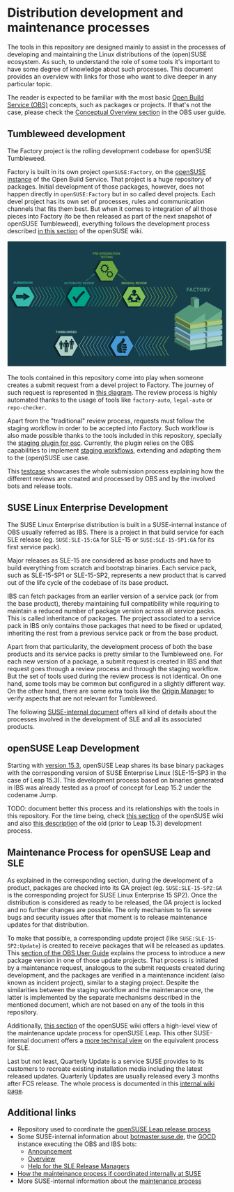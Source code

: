 # Distribution development and maintenance processes

The tools in this repository are designed mainly to assist in the processes of developing and
maintaining the Linux distributions of the (open)SUSE ecosystem. As such, to understand the role of
some tools it's important to have some degree of knowledge about such processes. This document
provides an overview with links for those who want to dive deeper in any particular topic.

The reader is expected to be familiar with the most basic [Open Build
Service (OBS)](https://openbuildservice.org/) concepts, such as packages or projects. If that's not the
case, please check the [Conceptual
Overview section](https://openbuildservice.org/help/manuals/obs-user-guide/art.obs.bg.html#sec.obsbg.concept) in the OBS user guide.

## Tumbleweed development

The Factory project is the rolling development codebase for openSUSE Tumbleweed.

Factory is built in its own project `openSUSE:Factory`, on the [openSUSE
instance](https://build.opensuse.org) of the Open Build Service. That project is a huge repository
of packages. Initial development of those packages, however, does not happen directly in
`openSUSE:Factory` but in so called devel projects. Each devel project has its own set of processes,
rules and communication channels that fits them best. But when it comes to integration of all those
pieces into Factory (to be then released as part of the next snapshot of openSUSE Tumbleweed),
everything follows the development process described [in this
section](https://en.opensuse.org/openSUSE:Factory_development_model) of the openSUSE wiki.

![Factory Workflow](res/Factory_workflow_2014.png)

The tools contained in this repository come into play when someone creates a submit request from a
devel project to Factory. The journey of such request is represented in [this
diagram](https://stephan.kulow.org/mermaid.html). The review process is highly automated thanks to
the usage of tools like `factory-auto`, `legal-auto` or `repo-checker`.

Apart from the "traditional" review process, requests must follow the staging workflow in order to
be accepted into Factory. Such workflow is also made possible thanks to the tools included in this
repository, specially the [staging plugin for
osc](https://github.com/openSUSE/openSUSE-release-tools/blob/master/docs/staging.asciidoc).
Currently, the plugin relies on the OBS capabilities to implement [staging
workflows](https://github.com/openSUSE/open-build-service/wiki/Staging-Workflow), extending and
adapting them to the (open)SUSE use case.

This [testcase](../tests/factory_submit_request_test.py) showcases the whole submission process
explaining how the different reviews are created and processed by OBS and by the involved bots and
release tools.

## SUSE Linux Enterprise Development

The SUSE Linux Enterprise distribution is built in a SUSE-internal instance of OBS usually referred
as IBS. There is a project in that build service for each SLE release (eg. `SUSE:SLE-15:GA` for
SLE-15 or `SUSE:SLE-15-SP1:GA` for its first service pack).

Major releases as SLE-15 are considered as base products and have to build everything from scratch and
bootstrap binaries. Each service pack, such as SLE-15-SP1 or SLE-15-SP2, represents a new product that
is carved out of the life cycle of the codebase of its base product.

IBS can fetch packages from an earlier version of a service pack (or from the base product), thereby
maintaining full compatibility while requiring to maintain a reduced number of package version
across all service packs. This is called inheritance of packages. The project associated to a
service pack in IBS only contains those packages that need to be fixed or updated, inheriting the
rest from a previous service pack or from the base product.

Apart from that particularity, the development process of both the base products and its service
packs is pretty similar to the Tumbleweed one. For each new version of a package, a submit request is
created in IBS and that request goes through a review process and through the staging workflow. But
the set of tools used during the review process is not identical. On one hand, some tools may be
common but configured in a slightly different way. On the other hand, there are some extra tools
like the [Origin Manager](./origin-manager.md) to verify aspects that are not relevant for
Tumbleweed.

The following [SUSE-internal
document](https://confluence.suse.com/display/projectmanagement/Product+Handbook) offers all kind of
details about the processes involved in the development of SLE and all its associated products.

## openSUSE Leap Development

Starting with [version 15.3](https://en.opensuse.org/Portal:15.3), openSUSE Leap shares its base
binary packages with the corresponding version of SUSE Enterprise Linux (SLE-15-SP3 in the case of
Leap 15.3). This development process based on binaries generated in IBS was already tested as a
proof of concept for Leap 15.2 under the codename Jump.

TODO: document better this process and its relationships with the tools in this repository. For the
time being, check [this section](https://en.opensuse.org/openSUSE:Packaging_for_Leap) of the
openSUSE wiki and also [this description](https://en.opensuse.org/openSUSE:Leap_development_process)
of the old (prior to Leap 15.3) development process.

## Maintenance Process for openSUSE Leap and SLE

As explained in the corresponding section, during the development of a product, packages are checked
into its GA project (eg. `SUSE:SLE-15-SP2:GA` is the corresponding project for SUSE Linux Enterprise
15 SP2). Once the distribution is considered as ready to be released, the GA project is locked and
no further changes are possible. The only mechanism to fix severe bugs and security issues after
that moment is to release maintenance updates for that distribution.

To make that possible, a corresponding update project (like `SUSE:SLE-15-SP2:Update`) is created to
receive packages that will be released as updates. This [section of the OBS User
Guide](https://openbuildservice.org/help/manuals/obs-user-guide/cha.obs.maintenance_setup.html)
explains the process to introduce a new package version in one of those update projects. That
process is initiated by a maintenance request, analogous to the submit requests created during
development, and the packages are verified in a maintenance incident (also known as incident
project), similar to a staging project. Despite the similarities between the staging workflow and
the maintenance one, the latter is implemented by the separate mechanisms described in the mentioned
document, which are not based on any of the tools in this repository.

Additionally, [this section](https://en.opensuse.org/openSUSE:Maintenance_update_process) of the
openSUSE wiki offers a high-level view of the maintenance update process for openSUSE Leap. This other
SUSE-internal document offers a [more technical
view](https://confluence.suse.com/display/maintenancecoordination/Maintenance+Internals) on the
equivalent process for SLE.

Last but not least, Quarterly Update is a service SUSE provides to its customers to recreate
existing installation media including the latest released updates. Quarterly Updates are usually
released every 3 months after FCS release. The whole process is documented in this [internal wiki
page](https://confluence.suse.com/display/maintenancecoordination/Quarterly+Update+Process).

## Additional links

- Repository used to coordinate the [openSUSE Leap release
  process](https://github.com/openSUSE/openSUSE-release-process)
- Some SUSE-internal information about [botmaster.suse.de](http://botmaster.suse.de), the
  [GOCD](https://www.gocd.org) instance executing the OBS and IBS bots:
  - [Announcement](https://confluence.suse.com/pages/viewpage.action?pageId=200966145)
  - [Overview](https://confluence.suse.com/display/projectmanagement/Botmaster+Documentation)
  - [Help for the SLE Release Managers](https://confluence.suse.com/display/projectmanagement/Botmaster)
- [How the mainteinance process if coordinated internally at
SUSE](https://confluence.suse.com/pages/viewpage.action?spaceKey=maintenance&title=Maintenance+Process)
- More SUSE-internal information about the [maintenance
  process](https://confluence.suse.com/pages/viewpage.action?spaceKey=maintenancecoordination&title=Shift+Left+Maintenance+Process+-+Implementation)

